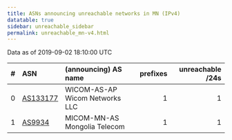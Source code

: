 ```yaml
---
title: ASNs announcing unreachable networks in MN (IPv4)
datatable: true
sidebar: unreachable_sidebar
permalink: unreachable_mn-v4.html
---
```


Data as of 2019-09-02 18:10:00 UTC


<div class="datatable-begin"></div>

|   # | ASN                                      | (announcing) AS name           |   prefixes |   unreachable /24s |
|----:|:-----------------------------------------|:-------------------------------|-----------:|-------------------:|
|   0 | [AS133177](unreachable_AS133177-v4.html) | WICOM-AS-AP Wicom Networks LLC |          1 |                  1 |
|   1 | [AS9934](unreachable_AS9934-v4.html)     | MICOM-MN-AS Mongolia Telecom   |          1 |                  1 |

<div class="datatable-end"></div>